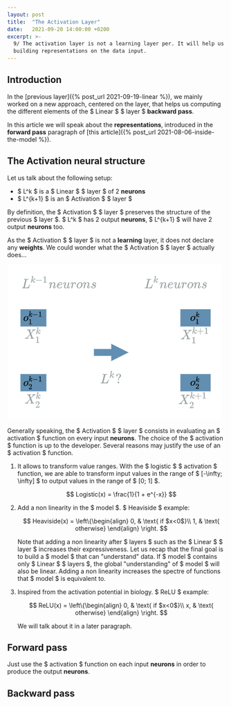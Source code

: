 ```yaml
---
layout: post
title:  "The Activation Layer"
date:   2021-09-20 14:00:00 +0200
excerpt: >-
  9/ The activation layer is not a learning layer per. It will help us better understand how the linear layer is 
  building representations on the data input. 
---
```


## Introduction

In the [previous layer]({% post_url 2021-09-19-linear %}), we mainly worked on a new approach, centered on the 
layer, that helps us computing the different elements of the $ Linear $ $ layer $ **backward pass**.

In this article we will speak about the **representations**, introduced in the **forward pass** paragraph of 
[this article]({% post_url 2021-08-06-inside-the-model %}).

## The Activation neural structure

Let us talk about the following setup: 

- $ L^k $ is a $ Linear $ $ layer $ of 2 **neurons**
- $ L^{k+1} $ is an $ Activation $ $ layer $

By definition, the $ Activation $ $ layer $ preserves the structure of the previous $ layer $. 
$ L^k $ has 2 output **neurons**, $ L^{k+1} $ will have 2 output **neurons** too.

As the $ Activation $ $ layer $ is not a **learning** layer, it does not declare any **weights**. 
We could wonder what the $ Activation $ $ layer $ actually does...

![Activation](/_assets/images/layers/Activation1.png)

Generally speaking, the $ Activation $ $ layer $ consists in evaluating an $ activation $ function 
on every input **neurons**. The choice of the $ activation $ function is up to the developer. Several reasons may 
justify the use of an $ activation $ function. 

1. It allows to transform value ranges. With the $ logistic $ $ activation $ function, we are able to transform 
input values in the range of $ [-\infty; \infty] $ to output values in the range of $ [0; 1] $.

    $$ 
    Logistic(x) = \frac{1}{1 + e^{-x}}
    $$

2. Add a non linearity in the $ model $. $ Heaviside $ example: 

    $$ 
    Heaviside(x) = \left\{\begin{align}
                            0, & \text{ if $x<0$}\\
                            1, & \text{ otherwise}
                          \end{align}
                   \right.
    $$
    
    Note that adding a non linearity after $ layers $ such as the $ Linear $ $ layer $ increases their expressiveness. 
    Let us recap that the final goal is to build a $ model $ that can "understand" data. 
    If $ model $ contains only $ Linear $ $ layers $, the global "understanding" of $ model $ will also be linear. 
    Adding a non linearity increases the spectre of functions that $ model $ is equivalent to. 

3. Inspired from the activation potential in biology. $ ReLU $ example:

    $$ 
    ReLU(x) = \left\{\begin{align}
                       0, & \text{ if $x<0$}\\
                       x, & \text{ otherwise}
                     \end{align}
              \right.
    $$
    
    We will talk about it in a later paragraph.
    
## Forward pass

Just use the $ activation $ function on each input **neurons** in order to produce the output **neurons**.

## Backward pass


